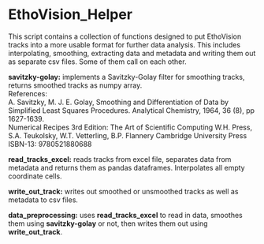# EthoVision_Helper

This script contains a collection of functions designed to put EthoVision tracks into a more usable format for further data analysis. This includes interpolating, smoothing, extracting data and metadata and writing them out as separate csv files. Some of them call on each other.

**savitzky-golay:** implements a Savitzky-Golay filter for smoothing tracks, returns smoothed tracks as numpy array.  
References:   
A. Savitzky, M. J. E. Golay, Smoothing and Differentiation of
       Data by Simplified Least Squares Procedures. Analytical
       Chemistry, 1964, 36 (8), pp 1627-1639.   
Numerical Recipes 3rd Edition: The Art of Scientific Computing
       W.H. Press, S.A. Teukolsky, W.T. Vetterling, B.P. Flannery
       Cambridge University Press ISBN-13: 9780521880688

**read_tracks_excel:** reads tracks from excel file, separates data from metadata and returns them as pandas dataframes. Interpolates all empty coordinate cells.

**write_out_track:** writes out smoothed or unsmoothed tracks as well as metadata to csv files.

**data_preprocessing:** uses **read_tracks_excel** to read in data, smoothes them using **savitzky-golay** or not, then writes them out using **write_out_track**.
